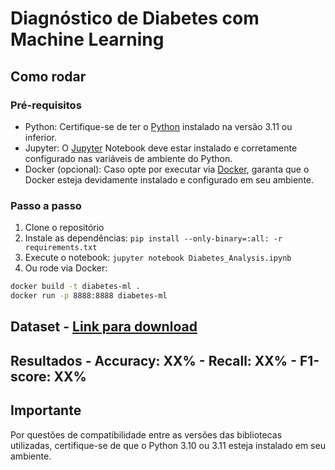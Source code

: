 # Diagnóstico de Diabetes com Machine Learning

## Como rodar

### Pré-requisitos

- Python: Certifique-se de ter o [Python](https://www.python.org/downloads/release/python-3119/) instalado na versão 3.11 ou inferior.
- Jupyter: O [Jupyter](https://docs.jupyter.org/pt-br/latest/install/notebook-classic.html) Notebook deve estar instalado e corretamente configurado nas variáveis de ambiente do Python.
- Docker (opcional): Caso opte por executar via [Docker](https://docs.docker.com/engine/install/), garanta que o Docker esteja devidamente instalado e configurado em seu ambiente.

### Passo a passo

1. Clone o repositório
2. Instale as dependências: `pip install --only-binary=:all: -r requirements.txt`
3. Execute o notebook: `jupyter notebook Diabetes_Analysis.ipynb`
4. Ou rode via Docker:

```bash
docker build -t diabetes-ml .
docker run -p 8888:8888 diabetes-ml
```

## Dataset - [Link para download](https://www.kaggle.com/datasets/mathchi/diabetes-data-set/data) 

## Resultados - Accuracy: XX% - Recall: XX% - F1-score: XX%

## Importante
Por questões de compatibilidade entre as versões das bibliotecas utilizadas, certifique-se de que o Python 3.10 ou 3.11 esteja instalado em seu ambiente.
